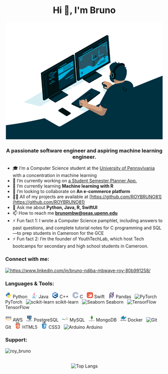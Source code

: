 <h1 align="center">Hi 👋, I'm Bruno</h1>

<p align="center">
  <img src="code_ML.gif" alt="code GIF" width="500px"/>
</p>

<h3 align="center">A passionate software engineer and aspiring machine learning engineer.</h3>

- 🎓 I’m a Computer Science student at the [University of Pennsylvania](https://www.upenn.edu/) with a concentration in machine learning  
- 🔭 I’m currently working on [a Student Semester Planner App.](https://github.com/ROYBRUNO81/SmartPath)
- 🌱 I’m currently learning **Machine learning with R**  
- 👯 I’m looking to collaborate on **An e-commerce platform**  
- 👨‍💻 All of my projects are available at [https://github.com/ROYBRUNO81](https://github.com/ROYBRUNO81)  
- 💬 Ask me about **Python, Java, R, SwiftUI**  
- 📫 How to reach me **brunombw@seas.upenn.edu**  
- ⚡ Fun fact 1: I wrote a Computer Science pamphlet, including answers to past questions, and complete tutorial notes for C programming and SQL—to prep students in Cameroon for the GCE  
- ⚡ Fun fact 2: I’m the founder of YouthTechLab, which host Tech bootcamps for secondary and high school students in Cameroon. 

<h3 align="left">Connect with me:</h3>
<p align="left">
<a href="https://www.linkedin.com/in/bruno-ndiba-mbwaye-roy-80b991258/" target="blank"><img align="center" src="https://raw.githubusercontent.com/rahuldkjain/github-profile-readme-generator/master/src/images/icons/Social/linked-in-alt.svg" alt="https://www.linkedin.com/in/bruno-ndiba-mbwaye-roy-80b991258/" height="30" width="40" /></a>
</p>

<h3 align="left">Languages & Tools:</h3>
<p align="left">
  <!-- Top 10, most important first -->
  <img src="https://raw.githubusercontent.com/devicons/devicon/master/icons/python/python-original.svg" alt="Python" width="20" height="20" /> Python&nbsp;&nbsp;
  <img src="https://raw.githubusercontent.com/devicons/devicon/master/icons/java/java-original.svg" alt="Java" width="20" height="20" /> Java&nbsp;&nbsp;
  <img src="https://raw.githubusercontent.com/devicons/devicon/master/icons/cplusplus/cplusplus-original.svg" alt="C++" width="20" height="20" /> C++&nbsp;&nbsp;
  <img src="https://raw.githubusercontent.com/devicons/devicon/master/icons/c/c-original.svg" alt="C" width="20" height="20" /> C&nbsp;&nbsp;
  <img src="https://raw.githubusercontent.com/devicons/devicon/master/icons/swift/swift-original.svg" alt="Swift" width="20" height="20" /> Swift&nbsp;&nbsp;
  <img src="https://raw.githubusercontent.com/devicons/devicon/2ae2a900d2f041da66e950e4d48052658d850630/icons/pandas/pandas-original.svg" alt="Pandas" width="20" height="20" /> Pandas&nbsp;&nbsp;
  <img src="https://www.vectorlogo.zone/logos/pytorch/pytorch-icon.svg" alt="PyTorch" width="20" height="20" /> PyTorch&nbsp;&nbsp;
  <img src="https://upload.wikimedia.org/wikipedia/commons/0/05/Scikit_learn_logo_small.svg" alt="scikit-learn" width="20" height="20" /> scikit-learn&nbsp;&nbsp;
  <img src="https://seaborn.pydata.org/_images/logo-mark-lightbg.svg" alt="Seaborn" width="20" height="20" /> Seaborn&nbsp;&nbsp;
  <img src="https://www.vectorlogo.zone/logos/tensorflow/tensorflow-icon.svg" alt="TensorFlow" width="20" height="20" /> TensorFlow  
  <br /><br />
  <img src="https://raw.githubusercontent.com/devicons/devicon/master/icons/amazonwebservices/amazonwebservices-original-wordmark.svg" alt="AWS" width="20" height="20" /> AWS&nbsp;&nbsp;
  <img src="https://raw.githubusercontent.com/devicons/devicon/master/icons/postgresql/postgresql-original-wordmark.svg" alt="PostgreSQL" width="20" height="20" /> PostgreSQL&nbsp;&nbsp;
  <img src="https://raw.githubusercontent.com/devicons/devicon/master/icons/mysql/mysql-original-wordmark.svg" alt="MySQL" width="20" height="20" /> MySQL&nbsp;&nbsp;
  <img src="https://raw.githubusercontent.com/devicons/devicon/master/icons/mongodb/mongodb-original-wordmark.svg" alt="MongoDB" width="20" height="20" /> MongoDB&nbsp;&nbsp;
  <img src="https://raw.githubusercontent.com/devicons/devicon/master/icons/docker/docker-original-wordmark.svg" alt="Docker" width="20" height="20" /> Docker&nbsp;&nbsp;
  <img src="https://www.vectorlogo.zone/logos/git-scm/git-scm-icon.svg" alt="Git" width="20" height="20" /> Git&nbsp;&nbsp;
  <img src="https://raw.githubusercontent.com/devicons/devicon/master/icons/html5/html5-original-wordmark.svg" alt="HTML5" width="20" height="20" /> HTML5&nbsp;&nbsp;
  <img src="https://raw.githubusercontent.com/devicons/devicon/master/icons/css3/css3-original-wordmark.svg" alt="CSS3" width="20" height="20" /> CSS3&nbsp;&nbsp;
  <img src="https://cdn.worldvectorlogo.com/logos/arduino-1.svg" alt="Arduino" width="20" height="20" /> Arduino
</p>


<h3 align="left">Support:</h3>
<p><a href="https://www.buymeacoffee.com/roy_bruno"> <img align="left" src="https://cdn.buymeacoffee.com/buttons/v2/default-yellow.png" height="50" width="210" alt="roy_bruno" /></a></p><br><br>

![Top Langs](https://github-readme-stats.vercel.app/api/top-langs/?username=ROYBRUNO81&hide_progress=true)
